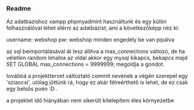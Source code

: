 ### Readme ###

Az adatbazishoz xampp phpmyadmint használtunk és egy külön felhasználóval lehet elérni az adatbázist, ami a következőképp néz ki:

username: webshop
pw: webshop
minden engedély be van pipálva


az sql beimportálásával át lesz állítva a max_connections változó, de ha véletlen random lehalna az oldal akkor egy mysql kikapcs, bekapcs majd 
SET GLOBAL max_connections = 9999999; 
megoldja a gondot.

továbbá a projekttervet változtató commit nevének a végén szerepel egy 'sziaocsi', utólag jöttünk rá, hogy ez akár félreérthető is lehet, de ez csak egy belsős poén :D .

a projektet idő hiányában nem sikerült kitelepíteni éles környezetbe
